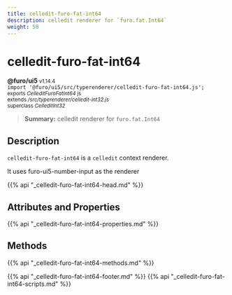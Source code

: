 ```yaml
---
title: celledit-furo-fat-int64
description: celledit renderer for `furo.fat.Int64`
weight: 50
---
```


# celledit-furo-fat-int64
**@furo/ui5** <small>v1.14.4</small>
<br>`import '@furo/ui5/src/typerenderer/celledit-furo-fat-int64.js';`<small>
<br>exports *CelleditFuroFatInt64* js
<br>extends */src/typerenderer/celledit-int32.js*
<br>superclass *CelleditInt32*</small>

> **Summary:** celledit renderer for `furo.fat.Int64`

## Description

`celledit-furo-fat-int64` is a `celledit` context renderer.

It uses furo-ui5-number-input as the renderer

{{% api "_celledit-furo-fat-int64-head.md" %}}

## Attributes and Properties
{{% api "_celledit-furo-fat-int64-properties.md" %}}




## Methods
{{% api "_celledit-furo-fat-int64-methods.md" %}}






{{% api "_celledit-furo-fat-int64-footer.md" %}}
{{% api "_celledit-furo-fat-int64-scripts.md" %}}
